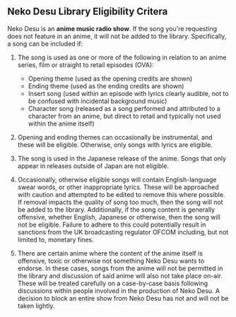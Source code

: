 ## Neko Desu Library Eligibility Critera

Neko Desu is an **anime music radio show**. If the song you're requesting does not feature in an anime, it will not be added to the library. Specifically, a song can be included if:

1. The song is used as one or more of the following in relation to an anime series, film or straight to retail episodes (OVA):
	- Opening theme (used as the opening credits are shown)
	- Ending theme (used as the ending credits are shown)
	- Insert song (used within an episode with lyrics clearly audible, not to be confused with incidental background music)
	- Character song (released as a song performed and attributed to a character from an anime, but direct to retail and typically not used within the anime itself)

2. Opening and ending themes can occasionally be instrumental, and these will be eligible. Otherwise, only songs with lyrics are eligible.

3. The song is used in the Japanese release of the anime. Songs that only appear in releases outside of Japan are not eligible.

4. Occasionally, otherwise eligible songs will contain English-language swear words, or other inappropriate lyrics. These will be approached with caution and attempted to be edited to remove this where possible. If removal impacts the quality of song too much, then the song will not be added to the library. Additionally, if the song content is generally offensive, whether English, Japanese or otherwise, then the song will not be eligible. Failure to adhere to this could potentially result in sanctions from the UK broadcasting regulator OFCOM including, but not limited to, monetary fines.

5. There are certain anime where the content of the anime itself is offensive, toxic or otherwise not something Neko Desu wants to endorse. In these cases, songs from the anime will not be permitted in the library and discussion of said anime will also not take place on-air. These will be treated carefully on a case-by-case basis following discussions within people involved in the production of Neko Desu. A decision to block an entire show from Neko Desu has not and will not be taken lightly.
